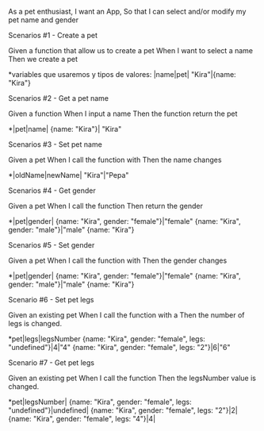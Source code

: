 As a pet enthusiast,
I want an App,
So that I can select and/or modify my pet name and gender

Scenarios #1 - Create a pet

Given a function <createPet> that allow us to create a pet
When I want to select a name <name>
Then we create a pet

*variables que usaremos y tipos de valores:  |name|pet|
                                             "Kira"|{name: "Kira"}


Scenarios #2 - Get a pet name

Given a function <createPet>
When I input a name
Then the function return the pet

*|pet|name|
{name: "Kira"}| "Kira"

Scenarios #3 - Set pet name

Given a pet
When I call the function <setName> with <newName>
Then the name changes

*|oldName|newName|
"Kira"|"Pepa"

Scenarios #4 - Get gender

Given a pet
When I call the function <getGender>
Then return the gender

*|pet|gender|
{name: "Kira", gender: "female"}|"female"
{name: "Kira", gender: "male"}|"male"
{name: "Kira"}

Scenarios #5 - Set gender

Given a pet
When I call the function <setGender> with <newGender>
Then the gender changes

*|pet|gender|
{name: "Kira", gender: "female"}|"female"
{name: "Kira", gender: "male"}|"male"
{name: "Kira"}

Scenario #6 - Set pet legs

Given an existing pet
When I call the function <setLegs> with a <legsNumber>
Then the number of legs is changed.

*pet|legs|legsNumber
{name: "Kira", gender: "female", legs: "undefined"}|4|"4"
{name: "Kira", gender: "female", legs: "2"}|6|"6"

Scenario #7 - Get pet legs

Given an existing pet
When I call the function <getLegs> 
Then the legsNumber value is changed.

*pet|legsNumber|
{name: "Kira", gender: "female", legs: "undefined"}|undefined|
{name: "Kira", gender: "female", legs: "2"}|2|
{name: "Kira", gender: "female", legs: "4"}|4|

